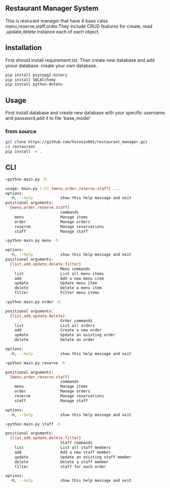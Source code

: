 
## **Restaurant Manager System**


This is resturant manager that have 4 base calss menu,reserve,staff,order.They include CRUD features for create, read ,update,delete instance each  of each object.

## **Installation**

First should install requirement.txt. Then create new database and add yoour database. create your own database.


```bash
pip install psycopg2-binary
pip install SQLAlchemy
pip install python-dotenv
```
## Usage
First install database and create new database with your specific username and password,add it to file 'base_model'

### from source
```bash
git clone https://github.com/hossein601/restaurant_manager.git
cd restaurant
pip install -e .
```

## CLI
```bash
>python main.py -h

usage: main.py [-h] {menu,order,reserve,staff} ...
options:
  -h, --help            show this help message and exit
positional arguments:
  {menu,order,reserve,staff}
                        commands
    menu                Manage items
    order               Manage orders
    reserve             Manage reservations
    staff               Manage staff
```
```bash
>python main.py menu -h

options:
  -h, --help            show this help message and exit
positional arguments:
  {list,add,update,delete,filter}
                        Menu commands
    list                List all menu items
    add                 Add a new menu item
    update              Update menu item
    delete              Delete a menu item
    filter              Filter menu items
```
```bash
>python main.py order -h

positional arguments:
  {list,add,update,delete}
                        Order commands
    list                List all orders
    add                 Create a new order
    update              Update an existing order
    delete              Delete an order

options:
  -h, --help            show this help message and exit
```
```bash
>python main.py reserve -h

positional arguments:
  {menu,order,reserve,staff}
                        commands
    menu                Manage items
    order               Manage orders
    reserve             Manage reservations
    staff               Manage staff

options:
  -h, --help            show this help message and exit      
```
```bash
>python main.py staff -h

positional arguments:
  {list,add,update,delete,filter}
                        Staff commands
    list                List all staff members
    add                 Add a new staff member
    update              Update an existing staff member
    delete              Delete a staff member
    filter              staff for each order

options:
  -h, --help            show this help message and exit     
```


